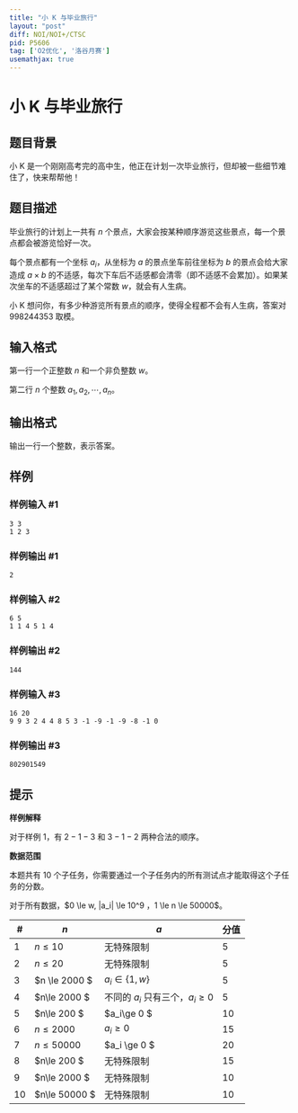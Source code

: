 ```yaml
---
title: "小 K 与毕业旅行"
layout: "post"
diff: NOI/NOI+/CTSC
pid: P5606
tag: ['O2优化', '洛谷月赛']
usemathjax: true
---
```


# 小 K 与毕业旅行
## 题目背景

小 K 是一个刚刚高考完的高中生，他正在计划一次毕业旅行，但却被一些细节难住了，快来帮帮他！
## 题目描述

毕业旅行的计划上一共有 $n$ 个景点，大家会按某种顺序游览这些景点，每一个景点都会被游览恰好一次。

每个景点都有一个坐标 $a_i$，从坐标为 $a$ 的景点坐车前往坐标为 $b$ 的景点会给大家造成 $a \times b$ 的不适感，每次下车后不适感都会清零（即不适感不会累加）。如果某次坐车的不适感超过了某个常数 $w$，就会有人生病。

小 K 想问你，有多少种游览所有景点的顺序，使得全程都不会有人生病，答案对 $998244353$ 取模。
## 输入格式

第一行一个正整数 $n$ 和一个非负整数 $w$。

第二行 $n$ 个整数 $a_1, a_2, \cdots, a_n$。
## 输出格式

输出一行一个整数，表示答案。
## 样例

### 样例输入 #1
```
3 3
1 2 3
```
### 样例输出 #1
```
2
```
### 样例输入 #2
```
6 5
1 1 4 5 1 4
```
### 样例输出 #2
```
144
```
### 样例输入 #3
```
16 20
9 9 3 2 4 4 8 5 3 -1 -9 -1 -9 -8 -1 0
```
### 样例输出 #3
```
802901549
```
## 提示

**样例解释**

对于样例 $1$，有 $2-1-3$ 和 $3-1-2$ 两种合法的顺序。

**数据范围**

本题共有 $10$ 个子任务，你需要通过一个子任务内的所有测试点才能取得这个子任务的分数。

对于所有数据，$0 \le w, |a_i| \le 10^9 $，$1 \le n \le 50000$。

| # | $n$ | $a$ | 分值 |
| ---- | ---- | ---- | ---- |
| 1 | $n \le 10$ | 无特殊限制 | $5$ |
| 2 | $n \le 20$ | 无特殊限制 | $5$ |
| 3 | $n \le 2000 $ | $a_i \in \{ 1,w \}$ | $5$ |
| 4 | $n\le 2000 $ | 不同的 $a_i$ 只有三个，$a_i \ge 0$ | $5$ |
| 5 | $n\le 200 $ | $a_i\ge 0 $ | $10$ |
| 6 | $n\le 2000$ | $a_i\ge 0$ | $15$ |
| 7 | $n\le 50000$ | $a_i \ge 0 $ | $20$ |
| 8 | $n\le 200 $ | 无特殊限制 | $15$ |
| 9 | $n\le 2000 $ | 无特殊限制 | $10$ |
| 10 | $n\le 50000 $ | 无特殊限制 | $10$ |
